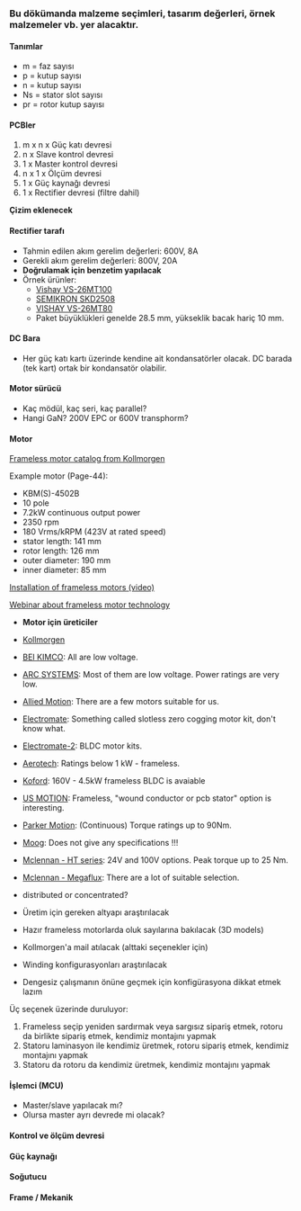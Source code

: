 ### Bu dökümanda malzeme seçimleri, tasarım değerleri, örnek malzemeler vb. yer alacaktır.

#### Tanımlar
* m = faz sayısı
* p = kutup sayısı
* n = kutup sayısı
* Ns = stator slot sayısı
* pr = rotor kutup sayısı

#### PCBler
1. m x n x Güç katı devresi
2. n x Slave kontrol devresi
3. 1 x Master kontrol devresi
4. n x 1 x Ölçüm devresi
5. 1 x Güç kaynağı devresi
6. 1 x Rectifier devresi (filtre dahil)

**Çizim eklenecek**


#### Rectifier tarafı
* Tahmin edilen akım gerelim değerleri: 600V, 8A
* Gerekli akım gerelim değerleri: 800V, 20A
* **Doğrulamak için benzetim yapılacak**
* Örnek ürünler:
  * [Vishay VS-26MT100](http://tr.farnell.com/vishay/vs-26mt100/bridge-rectifier-25a-3ph/dp/9098550)
  * [SEMIKRON SKD2508](http://tr.farnell.com/semikron/skd2508/bridge-rectifier-20a-800v-3ph/dp/9401830)
  * [VISHAY VS-26MT80](http://tr.farnell.com/vishay/vs-26mt80/bridge-rectifier-25a-3ph/dp/9098542)
  * Paket büyüklükleri genelde 28.5 mm, yükseklik bacak hariç 10 mm.

#### DC Bara
* Her güç katı kartı üzerinde kendine ait kondansatörler olacak. DC barada (tek kart) ortak bir kondansatör olabilir.

#### Motor sürücü
* Kaç mödül, kaç seri, kaç parallel?
* Hangi GaN? 200V EPC or 600V transphorm?

#### Motor
[Frameless motor catalog from Kollmorgen](http://www.kollmorgen.com/en-us/products/motors/direct-drive/kbm-series-frameless/_literature/kbm-selection-guide-en-us_revg/)

Example motor (Page-44):
- KBM(S)-4502B
- 10 pole
- 7.2kW continuous output power
- 2350 rpm
- 180 Vrms/kRPM (423V at rated speed)
- stator length: 141 mm
- rotor length: 126 mm
- outer diameter: 190 mm
- inner diameter: 85 mm

[Installation of frameless motors (video)](http://www.kollmorgen.com/en-us/products/motors/direct-drive/kbm-series-frameless/)

[Webinar about frameless motor technology](https://www.youtube.com/watch?v=L2XrGfEYa2w)

*  **Motor için üreticiler**
  * [Kollmorgen](http://www.kollmorgen.com/en-us/products/motors/direct-drive/kbm-series-frameless/_literature/kbm-selection-guide-en-us_revg/)
  * [BEI KIMCO](http://www.beikimco.com/motor-products/brushless-dc/BLDC-brushless-frameless-parts-kit): All are low voltage.
  * [ARC SYSTEMS](http://www.arcsystemsinc.com/category/115/Brushless.html?sort=name&size=10&page=3): Most of them are low voltage. Power ratings are very low.
  * [Allied Motion](http://catalog.alliedmotion.com/ecatalog/frameless-quantum-brushless-servo-motors/si): There are a few motors suitable for us.
  * [Electromate](https://www.electromate.com/assets/catalog-library/pdfs/applimotion/Applimotion_UTS_Motor_kits_Datasheet.pdf): Something called slotless zero cogging motor kit, don't know what.
  * [Electromate-2](https://www.electromate.com/assets/catalog-library/pdfs/applimotion/Applimotion_ULT_Motor_Kits_datasheet.pdf): BLDC motor kits.
  * [Aerotech](https://www.aerotech.com/product-catalog/motors/rotary-motors/s-series.aspx?p=%2fproduct-catalog%2fmotors%2frotary-motors.aspx%3ftype%3dFrameless): Ratings below 1 kW - frameless.
  * [Koford](http://www.koford.com/129.pdf): 160V - 4.5kW frameless BLDC is avaiable
  * [US MOTION](http://www.usmotion.com/custom-servo-motors/custom-frameless-motors/): Frameless, "wound conductor or pcb stator" option is interesting.
  * [Parker Motion](http://www.parkermotion.com/pdfs/bayside_cat/07%20Frameless%20Motors%20&%20Gearmotors.pdf): (Continuous) Torque ratings up to 90Nm.
  * [Moog](http://www.moog.com/products/motors-servomotors/brushless-motors/inside-rotor-brushless-dc-motors/frameless.html): Does not give any specifications !!!
  * [Mclennan - HT series](http://www.mclennan.co.uk/product/ht-series-frameless-torque-motors): 24V and 100V options. Peak torque up to 25 Nm.
  * [Mclennan - Megaflux](http://www.mclennan.co.uk/product/megaflux-frameless-torque-motors): There are a lot of suitable selection.


* distributed or concentrated?
* Üretim için gereken altyapı araştırılacak
* Hazır frameless motorlarda oluk sayılarına bakılacak (3D models)
* Kollmorgen'a mail atılacak (alttaki seçenekler için)
* Winding konfigurasyonları araştırılacak
* Dengesiz çalışmanın önüne geçmek için konfigürasyona dikkat etmek lazım

Üç seçenek üzerinde duruluyor:
1. Frameless seçip yeniden sardırmak veya sargısız sipariş etmek, rotoru da birlikte sipariş etmek, kendimiz montajını yapmak
2. Statoru laminasyon ile kendimiz üretmek, rotoru sipariş etmek, kendimiz montajını yapmak
3. Statoru da rotoru da kendimiz üretmek, kendimiz montajını yapmak


#### İşlemci (MCU)
* Master/slave yapılacak mı?
* Olursa master ayrı devrede mi olacak?

#### Kontrol ve ölçüm devresi

#### Güç kaynağı

#### Soğutucu

#### Frame / Mekanik
